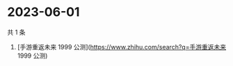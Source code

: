 # 2023-06-01

共 1 条

<!-- BEGIN ZHIHUSEARCH -->
<!-- 最后更新时间 Thu Jun 01 2023 07:06:27 GMT+0800 (China Standard Time) -->
1. [手游重返未来 1999 公测](https://www.zhihu.com/search?q=手游重返未来 1999 公测)
<!-- END ZHIHUSEARCH -->
